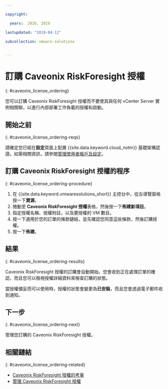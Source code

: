 ```yaml
---

copyright:

  years:  2016, 2019

lastupdated: "2019-04-12"

subcollection: vmware-solutions


---
```


# 訂購 Caveonix RiskForesight 授權
{: #caveonix_license_ordering}

您可以訂購 Caveonix RiskForesight 授權而不要使其與任何 vCenter Server 實例相關聯，以進行內部部署工作負載的授權和啟動。

## 開始之前
{: #caveonix_license_ordering-reqs}

請確定您已經在**設定**頁面上配置 {{site.data.keyword.cloud_notm}} 基礎架構認證。如需相關資訊，請參閱[管理使用者帳戶及設定](/docs/services/vmwaresolutions/vmonic?topic=vmware-solutions-useraccount)。

## 訂購 Caveonix RiskForesight 授權的程序
{: #caveonix_license_ordering-procedure}

1. 在 {{site.data.keyword.vmwaresolutions_short}} 主控台中，從左導覽窗格按一下**資源**。
2. 捲動至 **Caveonix RiskForesight 授權**表格，然後按一下**佈建新項目**。
3. 指定授權名稱、授權附註，以及要授權的 VM 數目。
4. 按一下適用於您的訂單的條款鏈結，並先確認您同意這些條款，然後訂購授權。
5. 按一下**佈建**。

## 結果
{: #caveonix_license_ordering-results}

Caveonix RiskForesight 授權的訂購會自動開始。您會收到正在處理訂單的確認，而且您可以檢視授權詳細資料來檢查訂購的狀態。

當授權備妥而可以使用時，授權的狀態會變更為**已安裝**，而且您會透過電子郵件收到通知。

## 下一步
{: #caveonix_license_ordering-next}

管理您訂購的 Caveonix RiskForesight 授權。

## 相關鏈結
{: #caveonix_license_ordering-related}

* [Caveonix RiskForesight 授權的考量](/docs/services/vmwaresolutions/services?topic=vmware-solutions-caveonix_license_considerations)
* [管理 Caveonix RiskForesight 授權](/docs/services/vmwaresolutions/services?topic=vmware-solutions-caveonix_license_managing)
